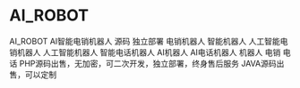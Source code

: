 # AI_ROBOT
AI_ROBOT AI智能电销机器人 源码 独立部署 电销机器人 智能机器人 人工智能电销机器人 人工智能机器人 智能电话机器人 AI机器人 AI电话机器人 机器人 电销 电话 PHP源码出售，无加密，可二次开发，独立部署，终身售后服务  JAVA源码出售，可以定制
